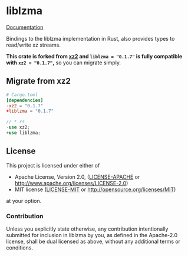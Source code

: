 # liblzma

[Documentation](https://docs.rs/liblzma)

Bindings to the liblzma implementation in Rust, also provides types to
read/write xz streams.

**This crate is forked from [xz2](https://crates.io/crates/xz2) and `liblzma = "0.1.7"` is fully compatible with `xz2 = "0.1.7"`,**
so you can migrate simply.

## Migrate from xz2

```toml
# Cargo.toml
[dependencies]
-xz2 = "0.1.7"
+liblzma = "0.1.7"
```

```rust
// *.rs
-use xz2;
+use liblzma;
```

## License

This project is licensed under either of

 * Apache License, Version 2.0, ([LICENSE-APACHE](LICENSE-APACHE) or
   http://www.apache.org/licenses/LICENSE-2.0)
 * MIT license ([LICENSE-MIT](LICENSE-MIT) or
   http://opensource.org/licenses/MIT)

at your option.

### Contribution

Unless you explicitly state otherwise, any contribution intentionally submitted
for inclusion in liblzma by you, as defined in the Apache-2.0 license, shall be
dual licensed as above, without any additional terms or conditions.

